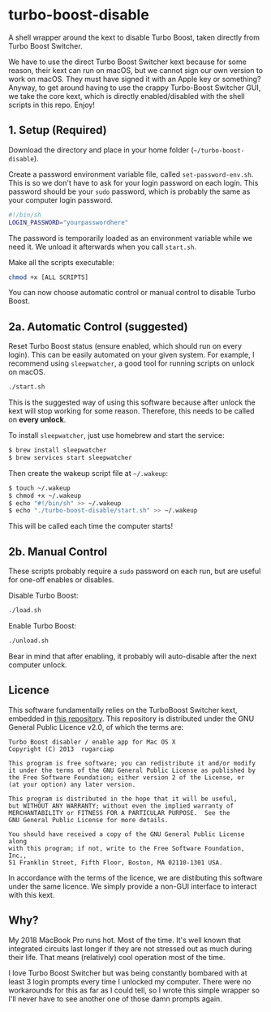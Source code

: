 # turbo-boost-disable

A shell wrapper around the kext to disable Turbo Boost, taken directly from Turbo Boost Switcher.

We have to use the direct Turbo Boost Switcher kext because for some reason, their kext can run on macOS, but we cannot sign our own version to work on macOS. They must have signed it with an Apple key or something?
Anyway, to get around having to use the crappy Turbo-Boost Switcher GUI, we take the core kext, which is directly enabled/disabled with the shell scripts in this repo. Enjoy!

## 1. Setup (Required)

Download the directory and place in your home folder (`~/turbo-boost-disable`).

Create a password environment variable file, called `set-password-env.sh`.
This is so we don't have to ask for your login password on each login.
This password should be your `sudo` password, which is probably the same as your computer login password.
```sh
#!/bin/sh
LOGIN_PASSWORD="yourpasswordhere"
```
The password is temporarily loaded as an environment variable while we need it. We unload it afterwards when you call `start.sh`.

Make all the scripts executable:
```sh
chmod +x [ALL SCRIPTS]
```

You can now choose automatic control or manual control to disable Turbo Boost.

## 2a. Automatic Control (suggested)
Reset Turbo Boost status (ensure enabled, which should run on every login). This can be easily automated on your given system.
For example, I recommend using `sleepwatcher`, a good tool for running scripts on unlock on macOS.
```sh
./start.sh
```
This is the suggested way of using this software because after unlock the kext will stop working for some reason.
Therefore, this needs to be called on **every unlock**.

To install `sleepwatcher`, just use homebrew and start the service:
```sh
$ brew install sleepwatcher
$ brew services start sleepwatcher
```

Then create the wakeup script file at `~/.wakeup`:
```sh
$ touch ~/.wakeup
$ chmod +x ~/.wakeup
$ echo "#!/bin/sh" >> ~/.wakeup
$ echo "./turbo-boost-disable/start.sh" >> ~/.wakeup
```

This will be called each time the computer starts!

## 2b. Manual Control
These scripts probably require a `sudo` password on each run, but are useful for one-off enables or disables.

Disable Turbo Boost:
```sh
./load.sh
```

Enable Turbo Boost:
```sh
./unload.sh
```

Bear in mind that after enabling, it probably will auto-disable after the next computer unlock.

## Licence
This software fundamentally relies on the TurboBoost Switcher kext, embedded in [this repository](https://github.com/rugarciap/Turbo-Boost-Switcher).
This repository is distributed under the GNU General Public Licence v2.0, of which the terms are:

```
Turbo Boost disabler / enable app for Mac OS X
Copyright (C) 2013  rugarciap

This program is free software; you can redistribute it and/or modify
it under the terms of the GNU General Public License as published by
the Free Software Foundation; either version 2 of the License, or
(at your option) any later version.

This program is distributed in the hope that it will be useful,
but WITHOUT ANY WARRANTY; without even the implied warranty of
MERCHANTABILITY or FITNESS FOR A PARTICULAR PURPOSE.  See the
GNU General Public License for more details.

You should have received a copy of the GNU General Public License along
with this program; if not, write to the Free Software Foundation, Inc.,
51 Franklin Street, Fifth Floor, Boston, MA 02110-1301 USA.
```

In accordance with the terms of the licence, we are distibuting this software under the same licence.
We simply provide a non-GUI interface to interact with this kext.

## Why?
My 2018 MacBook Pro runs hot. Most of the time. 
It's well known that integrated circuits last longer if they are not stressed out as much during their life.
That means (relatively) cool operation most of the time. 

I love Turbo Boost Switcher but was being constantly bombared with at least 3 login prompts every time I unlocked my computer.
There were no workarounds for this as far as I could tell, so I wrote this simple wrapper so I'll never have to see another one of those damn prompts again.
